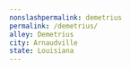 ```yaml
---
﻿nonslashpermalink: demetrius
permalink: /demetrius/
alley: Demetrius
city: Arnaudville
state: Louisiana
---
```


